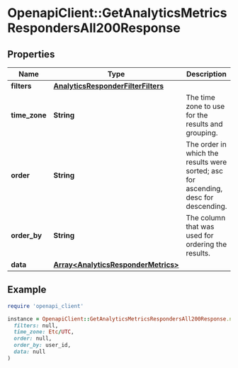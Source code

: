 # OpenapiClient::GetAnalyticsMetricsRespondersAll200Response

## Properties

| Name | Type | Description | Notes |
| ---- | ---- | ----------- | ----- |
| **filters** | [**AnalyticsResponderFilterFilters**](AnalyticsResponderFilterFilters.md) |  | [optional] |
| **time_zone** | **String** | The time zone to use for the results and grouping. | [optional] |
| **order** | **String** | The order in which the results were sorted; asc for ascending, desc for descending. | [optional] |
| **order_by** | **String** | The column that was used for ordering the results. | [optional] |
| **data** | [**Array&lt;AnalyticsResponderMetrics&gt;**](AnalyticsResponderMetrics.md) |  | [optional] |

## Example

```ruby
require 'openapi_client'

instance = OpenapiClient::GetAnalyticsMetricsRespondersAll200Response.new(
  filters: null,
  time_zone: Etc/UTC,
  order: null,
  order_by: user_id,
  data: null
)
```


